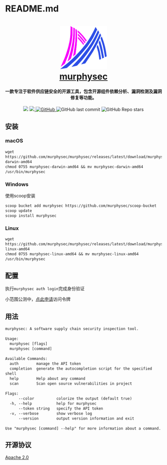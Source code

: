 # README.md

<h1 align="center">
  <img src="logo.png" alt="murphysec" width="150">
  <br><a href="https://murphysec.com" target="_blank">murphysec</a><br>
  <h4 align="center">一款专注于软件供应链安全的开源工具，包含开源组件依赖分析、漏洞检测及漏洞修复等功能。</h4>
</h1>
<p align="center">
  <img src="https://img.shields.io/github/go-mod/go-version/murphysecurity/murphysec.svg?style=flat-square">
  <a href="https://github.com/murphysecurity/murphysec/releases/latest">
    <img src="https://img.shields.io/github/release/murphysecurity/murphysec.svg?style=flat-square">
  </a>
  <a href="https://github.com/murphysecurity/murphysec/blob/master/LICENSE">
    <img alt="GitHub" src="https://img.shields.io/github/license/murphysecurity/murphysec?style=flat-square">
  </a>
  <img alt="GitHub last commit" src="https://img.shields.io/github/last-commit/murphysecurity/murphysec?style=flat-square">
  <img alt="GitHub Repo stars" src="https://img.shields.io/github/stars/murphysecurity/murphysec?style=social">

</p>

## 安装

### macOS

```shell
wget https://github.com/murphysec/murphysec/releases/latest/download/murphysec-darwin-amd64
chmod 0755 murphysec-darwin-amd64 && mv murphysec-darwin-amd64 /usr/bin/murphysec
```

### Windows

使用scoop安装

```
scoop bucket add murphysec https://github.com/murphysec/scoop-bucket
scoop update
scoop install murphysec
```

### Linux

```shell
wget https://github.com/murphysec/murphysec/releases/latest/download/murphysec-linux-amd64
chmod 0755 murphysec-linux-amd64 && mv murphysec-linux-amd64 /usr/bin/murphysec
```

## 配置

执行`murphysec auth login`完成身份验证

小范围公测中，[点此申请](https://murphysec.com/register)访问令牌

## 用法

```
murphysec: A software supply chain security inspection tool.

Usage:
  murphysec [flags]
  murphysec [command]

Available Commands:
  auth        manage the API token
  completion  generate the autocompletion script for the specified shell
  help        Help about any command
  scan        Scan open source vulnerabilities in project

Flags:
      --color          colorize the output (default true)
  -h, --help           help for murphysec
      --token string   specify the API token
  -v, --verbose        show verbose log
      --version        output version information and exit

Use "murphysec [command] --help" for more information about a command.
```

## 开源协议

[Apache 2.0](LICENSE)
